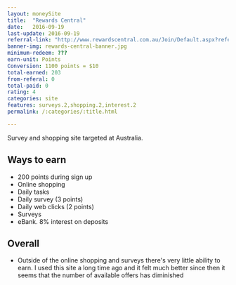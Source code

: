 ```yaml
---
layout: moneySite
title:  "Rewards Central"
date:   2016-09-19
last-update: 2016-09-19
referral-link: "http://www.rewardscentral.com.au/Join/Default.aspx?refer=skorulis1"
banner-img: rewards-central-banner.jpg
minimum-redeem: ???
earn-unit: Points
Conversion: 1100 points = $10
total-earned: 203
from-referal: 0
total-paid: 0
rating: 4
categories: site
features: surveys.2,shopping.2,interest.2
permalink: /:categories/:title.html

---
```


Survey and shopping site targeted at Australia.

Ways to earn
---

* 200 points during sign up
* Online shopping
* Daily tasks
* Daily survey (3 points)
* Daily web clicks (2 points)
* Surveys
* eBank. 8% interest on deposits

Overall
----

* Outside of the online shopping and surveys there's very little ability to earn. I used this site a long time ago and it felt much better since then it seems that the number of available offers has diminished